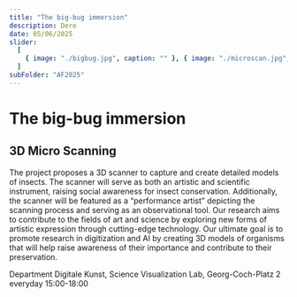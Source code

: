 ```yaml
---
title: "The big-bug immersion"
description: Dere
date: 05/06/2025
slider:
  [
    { image: "./bigbug.jpg", caption: "" }, { image: "./microscan.jpg", caption: "" },
  ]
subFolder: "AF2025"
---
```


# The big-bug immersion
## 3D Micro Scanning

The project proposes a 3D scanner to capture and create detailed models of insects. The scanner will serve as both an artistic and scientific instrument, raising social awareness for insect conservation. Additionally, the scanner will be featured as a “performance artist” depicting the scanning process and serving as an observational tool. Our research aims to contribute to the fields of art and science by exploring new forms of artistic expression through cutting-edge technology. Our ultimate goal is to promote research in digitization and AI by creating 3D models of organisms that will help raise awareness of their importance and contribute to their preservation.

Department Digitale Kunst, Science Visualization Lab, Georg-Coch-Platz 2
everyday 15:00-18:00